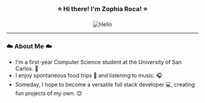 <!DOCTYPE html>
<html lang="en">
<head>
</head>
<body>
<h3 align="center">⭐ Hi there! I'm Zophia Roca! ⭐</h3>
<p align="center">
<img src="https://github.com/zphrc/zphrc/assets/143074336/8d28f4a2-30ba-45b8-965b-907d752a8cc3" alt="Hello">
<hr>
<h3>☁️ About Me ☁️</h3>
<ul>
  <li>I'm  a first-year Computer Science student at the University of San Carlos. 🏫</li>
  <li>I enjoy spontaneous food trips 🍜 and listening to music. 🎧</li>
  <li>Someday, I hope to become a versatile full stack developer 💻, creating fun projects of my own. 😊</li>
</ul>
</p>
</body>
</html>
<!--
<h3>⚒️ Currently working on</h3>
<ul>
  <li><b>The Odin Project🕸️</b></li>
  <li><b>Azure AI Fundamentals challenge</b></li>
</ul>
<hr>
<h3>📚 Resources</h3>
-->



